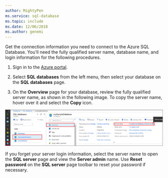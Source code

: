 ```yaml
---
author: MightyPen
ms.service: sql-database
ms.topic: include
ms.date: 12/06/2018	
ms.author: genemi
---
```


<!-- sql-database-connect-query-prerequisites-server-connection-info-includes.md 

## Get SQL server connection information
-->

Get the connection information you need to connect to the Azure SQL Database. You'll need the fully qualified server name, database name, and login information for the following procedures.

1. Sign in to the [Azure portal](https://portal.azure.com/).

1. Select **SQL databases** from the left menu, then select your database on the **SQL databases** page.

1. On the **Overview** page for your database, review the fully qualified server name, as shown in the following image. To copy the server name, hover over it and select the **Copy** icon.  

![server-name](./media/sql-database-connect-query-prerequisites-server-connection-info-includes/server-name.png)

If you forget your server login information, select the server name to open the **SQL server** page and view the **Server admin** name. Use **Reset password** on the **SQL server** page toolbar to reset your password if necessary.
